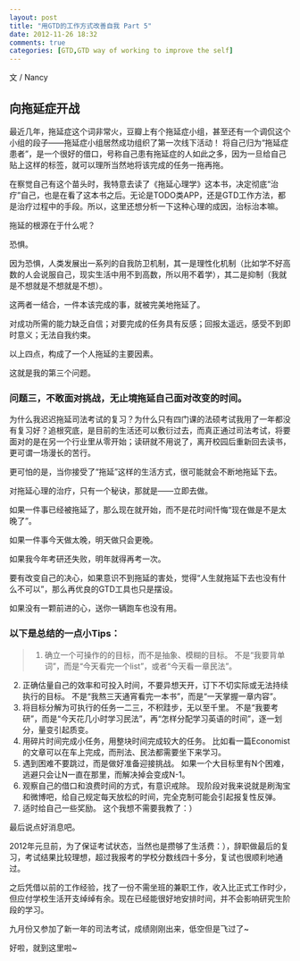 ```yaml
---
layout: post
title: "用GTD的工作方式改善自我 Part 5"
date: 2012-11-26 18:32
comments: true
categories: [GTD,GTD way of working to improve the self]
---
```

文 / Nancy
## 向拖延症开战

最近几年，拖延症这个词非常火，豆瓣上有个拖延症小组，甚至还有一个调侃这个小组的段子——拖延症小组居然成功组织了第一次线下活动！
将自己归为“拖延症患者”，是一个很好的借口，号称自己患有拖延症的人如此之多，因为一旦给自己贴上这样的标签，就可以理所当然地将该完成的任务一拖再拖。

在察觉自己有这个苗头时，我特意去读了《拖延心理学》这本书，决定彻底“治疗”自己，也是在看了这本书之后。无论是TODO类APP，还是GTD工作方法，都是治疗过程中的手段。所以，这里还想分析一下这种心理的成因，治标治本嘛。

拖延的根源在于什么呢？

恐惧。

因为恐惧，人类发展出一系列的自我防卫机制，其一是理性化机制（比如学不好高数的人会说服自己，现实生活中用不到高数，所以用不着学），其二是抑制（我就是不想就是不想就是不想）。

这两者一结合，一件本该完成的事，就被完美地拖延了。

对成功所需的能力缺乏自信；对要完成的任务具有反感；回报太遥远，感受不到即时意义；无法自我约束。

以上四点，构成了一个人拖延的主要因素。

这就是我的第三个问题。

### 问题三，不敢面对挑战，无止境拖延自己面对改变的时间。

为什么我迟迟拖延司法考试的复习？为什么只有四门课的法硕考试我用了一年都没有复习好？追根究底，是目前的生活还可以敷衍过去，而真正通过司法考试，将要面对的是在另一个行业里从零开始；读研就不用说了，离开校园后重新回去读书，更可谓一场漫长的苦行。

更可怕的是，当你接受了“拖延”这样的生活方式，很可能就会不断地拖延下去。

对拖延心理的治疗，只有一个秘诀，那就是——立即去做。

如果一件事已经被拖延了，那么现在就开始，而不是花时间忏悔“现在做是不是太晚了”。

如果一件事今天做太晚，明天做只会更晚。

如果我今年考研还失败，明年就得再考一次。

要有改变自己的决心，如果意识不到拖延的害处，觉得“人生就拖延下去也没有什么不可以”，那么再优良的GTD工具也只是摆设。

如果没有一颗前进的心，送你一辆跑车也没有用。

### 以下是总结的一点小Tips：

> 1. 确立一个可操作的的目标，而不是抽象、模糊的目标。
   不是“我要背单词”，而是“今天看完一个list”，或者“今天看一章民法”。
2. 正确估量自己的效率和可投入时间，不要异想天开，订下不切实际或无法持续执行的目标。
   不是“我熬三天通宵看完一本书”，而是“一天掌握一章内容”。
3. 将目标分解为可执行的任务一二三，不积跬步，无以至千里。
不是“我要考研”，而是“今天花几小时学习民法”，再“怎样分配学习英语的时间”，逐一划分，量变引起质变。
4. 用碎片时间完成小任务，用整块时间完成较大的任务。
比如看一篇Economist的文章可以在车上完成，而刑法、民法都需要坐下来学习。
5. 遇到困难不要跳过，而是做好准备迎接挑战。
如果一个大目标里有N个困难，逃避只会让N一直在那里，而解决掉会变成N-1。
6. 观察自己的借口和浪费时间的方式，有意识戒除。
现阶段对我来说就是刷淘宝和微博吧，给自己规定每天放松的时间，完全克制可能会引起报复性反弹。
7. 适时给自己一些奖励。
这个我想不需要我教了：）




最后说点好消息吧。

2012年元旦前，为了保证考试状态，当然也是攒够了生活费：），辞职做最后的复习，考试结果比较理想，超过我报考的学校分数线四十多分，复试也很顺利地通过。

之后凭借以前的工作经验，找了一份不需坐班的兼职工作，收入比正式工作时少，但应付学校生活开支绰绰有余。现在已经能很好地安排时间，并不会影响研究生阶段的学习。

九月份又参加了新一年的司法考试，成绩刚刚出来，低空但是飞过了~

好啦，就到这里啦~